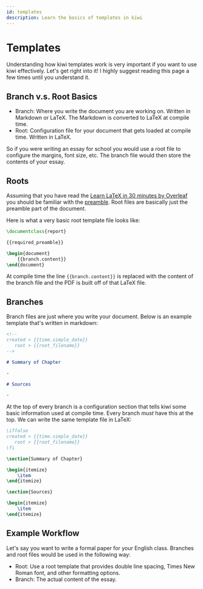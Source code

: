 ```yaml
---
id: templates
description: Learn the basics of templates in kiwi
---
```


# Templates

Understanding how kiwi templates work is very important if you want to use kiwi effectively. Let's get right into it! I highly suggest reading this page a few times until you understand it.

## Branch v.s. Root Basics

- Branch: Where you write the document you are working on. Written in Markdown or LaTeX. The Markdown is converted to LaTeX at compile time.
- Root: Configuration file for your document that gets loaded at compile time. Written in LaTeX.

So if you were writing an essay for school you would use a root file to configure the margins, font size, etc. The branch file would then store the contents of your essay.

## Roots

Assuming that you have read the [Learn LaTeX in 30 minutes by Overleaf](https://www.overleaf.com/learn/latex/Learn_LaTeX_in_30_minutes) you should be familiar with the [preamble](https://www.overleaf.com/learn/latex/Learn_LaTeX_in_30_minute). Root files are basically just the preamble part of the document.

Here is what a very basic root template file looks like:

```latex
\documentclass{report}

{{required_preamble}}

\begin{document}
    {{branch.content}}
\end{document}
```

At compile time the line `{{branch.content}}` is replaced with the content of the branch file and the PDF is built off of that LaTeX file.

## Branches

Branch files are just where you write your document. Below is an example template that's written in markdown:

```md
<!--
created > {{time.simple_date}}
   root > {{root_filename}}
-->

# Summary of Chapter

-

# Sources

-
```

At the top of every branch is a configuration section that tells kiwi some basic information used at compile time. Every branch _must_ have this at the top. We can write the same template file in LaTeX:

```latex
\iffalse
created > {{time.simple_date}}
   root > {{root_filename}}
\fi

\section{Summary of Chapter}

\begin{itemize}
    \item
\end{itemize}

\section{Sources}

\begin{itemize}
    \item
\end{itemize}
```

## Example Workflow

Let's say you want to write a formal paper for your English class. Branches and root files would be used in the following way:

- Root: Use a root template that provides double line spacing, Times New Roman font, and other formatting options.
- Branch: The actual content of the essay.
